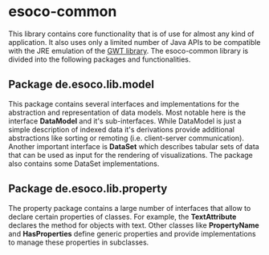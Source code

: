 
# esoco-common
This library contains core functionality that is of use for almost any kind of application. It also uses only a limited number of Java APIs to be compatible with the JRE emulation of the [GWT library](http://gwtproject.org). The esoco-common library is divided into the following packages and functionalities.

## Package de.esoco.lib.model
This package contains several interfaces and implementations for the abstraction and representation of data models. Most notable here is the interface **DataModel** and it's sub-interfaces. While DataModel is just a simple description of indexed data it's derivations provide additional abstractions like sorting or remoting (i.e. client-server communication). Another important interface is **DataSet** which describes tabular sets of data that can be used as input for the rendering of visualizations. The package also contains some DataSet implementations.

## Package de.esoco.lib.property
The property package contains a large number of interfaces that allow to declare certain properties of classes. For example, the **TextAttribute** declares the method for objects with text. Other classes like **PropertyName** and **HasProperties** define generic properties and provide implementations to manage these properties in subclasses.